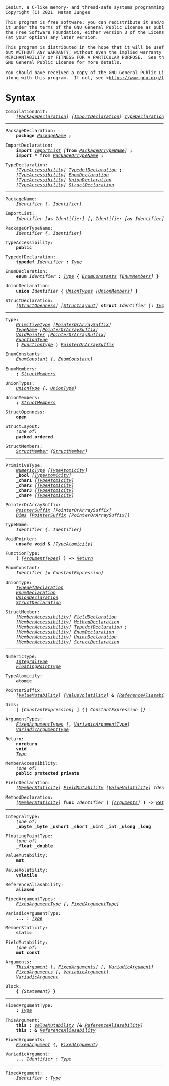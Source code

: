 <pre>
Cesium, a C-like memory- and thread-safe systems programming language with zero-cost object-orientation.
Copyright (C) 2021  Natan Junges

This program is free software: you can redistribute it and/or modify
it under the terms of the GNU General Public License as published by
the Free Software Foundation, either version 3 of the License, or
(at your option) any later version.

This program is distributed in the hope that it will be useful,
but WITHOUT ANY WARRANTY; without even the implied warranty of
MERCHANTABILITY or FITNESS FOR A PARTICULAR PURPOSE.  See the
GNU General Public License for more details.

You should have received a copy of the GNU General Public License
along with this program.  If not, see &lt;<a href="https://www.gnu.org/licenses/">https://www.gnu.org/licenses/</a>&gt;.
</pre>

# Syntax

<pre>
CompilationUnit:
    <i>[</i><i><a href="#PackageDeclaration">PackageDeclaration</a></i><i>]</i> <i>{</i><i><a href="#ImportDeclaration">ImportDeclaration</a></i><i>}</i> <i><a href="#TypeDeclaration">TypeDeclaration</a></i>
</pre>

---

<pre>
<a id="PackageDeclaration">PackageDeclaration</a>:
    <b>package</b> <i><a href="#PackageName">PackageName</a></i> <b>;</b>
</pre>

<pre>
<a id="ImportDeclaration">ImportDeclaration</a>:
    <b>import</b> <i><a href="#ImportList">ImportList</a></i> <i>[</i><b>from</b> <i><a href="#PackageOrTypeName">PackageOrTypeName</a></i><i>]</i> <b>;</b>
    <b>import</b> <b>*</b> <b>from</b> <i><a href="#PackageOrTypeName">PackageOrTypeName</a></i> <b>;</b>
</pre>

<pre>
<a id="TypeDeclaration">TypeDeclaration</a>:
    <i>[</i><i><a href="#TypeAccessibility">TypeAccessibility</a></i><i>]</i> <i><a href="#TypedefDeclaration">TypedefDeclaration</a></i> <b>;</b>
    <i>[</i><i><a href="#TypeAccessibility">TypeAccessibility</a></i><i>]</i> <i><a href="#EnumDeclaration">EnumDeclaration</a></i>
    <i>[</i><i><a href="#TypeAccessibility">TypeAccessibility</a></i><i>]</i> <i><a href="#UnionDeclaration">UnionDeclaration</a></i>
    <i>[</i><i><a href="#TypeAccessibility">TypeAccessibility</a></i><i>]</i> <i><a href="#StructDeclaration">StructDeclaration</a></i>
</pre>

---

<pre>
<a id="PackageName">PackageName</a>:
    <i>Identifier</i> <i>{</i><b>.</b> <i>Identifier</i><i>}</i>
</pre>

<pre>
<a id="ImportList">ImportList</a>:
    <i>Identifier</i> <i>[</i><b>as</b> <i>Identifier</i><i>]</i> <i>{</i><b>,</b> <i>Identifier</i> <i>[</i><b>as</b> <i>Identifier</i><i>]</i><i>}</i>
</pre>

<pre>
<a id="PackageOrTypeName">PackageOrTypeName</a>:
    <i>Identifier</i> <i>{</i><b>.</b> <i>Identifier</i><i>}</i>
</pre>

<pre>
<a id="TypeAccessibility">TypeAccessibility</a>:
    <b>public</b>
</pre>

<pre>
<a id="TypedefDeclaration">TypedefDeclaration</a>:
    <b>typedef</b> <i>Identifier</i> <b>:</b> <i><a href="#Type">Type</a></i>
</pre>

<pre>
<a id="EnumDeclaration">EnumDeclaration</a>:
    <b>enum</b> <i>Identifier</i> <b>:</b> <i><a href="#Type">Type</a></i> <b>{</b> <i><a href="#EnumConstants">EnumConstants</a></i> <i>[</i><i><a href="#EnumMembers">EnumMembers</a></i><i>]</i> <b>}</b>
</pre>

<pre>
<a id="UnionDeclaration">UnionDeclaration</a>:
    <b>union</b> <i>Identifier</i> <b>{</b> <i><a href="#UnionTypes">UnionTypes</a></i> <i>[</i><i><a href="#UnionMembers">UnionMembers</a></i><i>]</i> <b>}</b>
</pre>

<pre>
<a id="StructDeclaration">StructDeclaration</a>:
    <i>[</i><i><a href="#StructOpenness">StructOpenness</a></i><i>]</i> <i>[</i><i><a href="#StructLayout">StructLayout</a></i><i>]</i> <b>struct</b> <i>Identifier</i> <i>[</i><b>:</b> <i><a href="#Type">Type</a></i><i>]</i> <b>{</b> <i>[</i><i><a href="#StructMembers">StructMembers</a></i><i>]</i> <b>}</b>
</pre>

---

<pre>
<a id="Type">Type</a>:
    <i><a href="#PrimitiveType">PrimitiveType</a></i> <i>[</i><i><a href="#PointerOrArraySuffix">PointerOrArraySuffix</a></i><i>]</i>
    <i><a href="#TypeName">TypeName</a></i> <i>[</i><i><a href="#PointerOrArraySuffix">PointerOrArraySuffix</a></i><i>]</i>
    <i><a href="#VoidPointer">VoidPointer</a></i> <i>[</i><i><a href="#PointerOrArraySuffix">PointerOrArraySuffix</a></i><i>]</i>
    <i><a href="#FunctionType">FunctionType</a></i>
    <b>(</b> <i><a href="#FunctionType">FunctionType</a></i> <b>)</b> <i><a href="#PointerOrArraySuffix">PointerOrArraySuffix</a></i>
</pre>

<pre>
<a id="EnumConstants">EnumConstants</a>:
    <i><a href="#EnumConstant">EnumConstant</a></i> <i>{</i><b>,</b> <i><a href="#EnumConstant">EnumConstant</a></i><i>}</i>
</pre>

<pre>
<a id="EnumMembers">EnumMembers</a>:
    <b>;</b> <i><a href="#StructMembers">StructMembers</a></i>
</pre>

<pre>
<a id="UnionTypes">UnionTypes</a>:
    <i><a href="#UnionType">UnionType</a></i> <i>{</i><b>,</b> <i><a href="#UnionType">UnionType</a></i><i>}</i>
</pre>

<pre>
<a id="UnionMembers">UnionMembers</a>:
    <b>;</b> <i><a href="#StructMembers">StructMembers</a></i>
</pre>

<pre>
<a id="StructOpenness">StructOpenness</a>:
    <b>open</b>
</pre>

<pre>
<a id="StructLayout">StructLayout</a>:
    <i>(one of)</i>
    <b>packed</b> <b>ordered</b>
</pre>

<pre>
<a id="StructMembers">StructMembers</a>:
    <i><a href="#StructMember">StructMember</a></i> <i>{</i><i><a href="#StructMember">StructMember</a></i><i>}</i>
</pre>

---

<pre>
<a id="PrimitiveType">PrimitiveType</a>:
    <i><a href="#NumericType">NumericType</a></i> <i>[</i><i><a href="#TypeAtomicity">TypeAtomicity</a></i><i>]</i>
    <b>_bool</b> <i>[</i><i><a href="#TypeAtomicity">TypeAtomicity</a></i><i>]</i>
    <b>_char1</b> <i>[</i><i><a href="#TypeAtomicity">TypeAtomicity</a></i><i>]</i>
    <b>_char2</b> <i>[</i><i><a href="#TypeAtomicity">TypeAtomicity</a></i><i>]</i>
    <b>_char3</b> <i>[</i><i><a href="#TypeAtomicity">TypeAtomicity</a></i><i>]</i>
    <b>_char4</b> <i>[</i><i><a href="#TypeAtomicity">TypeAtomicity</a></i><i>]</i>
</pre>

<pre>
<a id="PointerOrArraySuffix">PointerOrArraySuffix</a>:
    <i><a href="#PointerSuffix">PointerSuffix</a></i> <i>[</i><i>PointerOrArraySuffix</i><i>]</i>
    <i><a href="#Dims">Dims</a></i> <i>[</i><i><a href="#PointerSuffix">PointerSuffix</a></i> <i>[</i><i>PointerOrArraySuffix</i><i>]</i><i>]</i>
</pre>

<pre>
<a id="TypeName">TypeName</a>:
    <i>Identifier</i> <i>{</i><b>.</b> <i>Identifier</i><i>}</i>
</pre>

<pre>
<a id="VoidPointer">VoidPointer</a>:
    <b>unsafe</b> <b>void</b> <b>&</b> <i>[</i><i><a href="#TypeAtomicity">TypeAtomicity</a></i><i>]</i>
</pre>

<pre>
<a id="FunctionType">FunctionType</a>:
    <b>(</b> <i>[</i><i><a href="#ArgumentTypes">ArgumentTypes</a></i><i>]</i> <b>)</b> <b>-></b> <i><a href="#Return">Return</a></i>
</pre>

<pre>
<a id="EnumConstant">EnumConstant</a>:
    <i>Identifier</i> <i>[</i><b>=</b> <i>ConstantExpression</i><i>]</i>
</pre>

<pre>
<a id="UnionType">UnionType</a>:
    <i><a href="#TypedefDeclaration">TypedefDeclaration</a></i>
    <i><a href="#EnumDeclaration">EnumDeclaration</a></i>
    <i><a href="#UnionDeclaration">UnionDeclaration</a></i>
    <i><a href="#StructDeclaration">StructDeclaration</a></i>
</pre>

<pre>
<a id="StructMember">StructMember</a>:
    <i>[</i><i><a href="#MemberAccessibility">MemberAccessibility</a></i><i>]</i> <i><a href="#FieldDeclaration">FieldDeclaration</a></i>
    <i>[</i><i><a href="#MemberAccessibility">MemberAccessibility</a></i><i>]</i> <i><a href="#MethodDeclaration">MethodDeclaration</a></i>
    <i>[</i><i><a href="#MemberAccessibility">MemberAccessibility</a></i><i>]</i> <i><a href="#TypedefDeclaration">TypedefDeclaration</a></i> <b>;</b>
    <i>[</i><i><a href="#MemberAccessibility">MemberAccessibility</a></i><i>]</i> <i><a href="#EnumDeclaration">EnumDeclaration</a></i>
    <i>[</i><i><a href="#MemberAccessibility">MemberAccessibility</a></i><i>]</i> <i><a href="#UnionDeclaration">UnionDeclaration</a></i>
    <i>[</i><i><a href="#MemberAccessibility">MemberAccessibility</a></i><i>]</i> <i><a href="#StructDeclaration">StructDeclaration</a></i>
</pre>

---

<pre>
<a id="NumericType">NumericType</a>:
    <i><a href="#IntegralType">IntegralType</a></i>
    <i><a href="#FloatingPointType">FloatingPointType</a></i>
</pre>

<pre>
<a id="TypeAtomicity">TypeAtomicity</a>:
    <b>atomic</b>
</pre>

<pre>
<a id="PointerSuffix">PointerSuffix</a>:
    <i>[</i><i><a href="#ValueMutability">ValueMutability</a></i><i>]</i> <i>[</i><i><a href="#ValueVolatility">ValueVolatility</a></i><i>]</i> <b>&</b> <i>[</i><i><a href="#ReferenceAliasability">ReferenceAliasability</a></i><i>]</i> <i>[</i><i><a href="#TypeAtomicity">TypeAtomicity</a></i><i>]</i>
</pre>

<pre>
<a id="Dims">Dims</a>:
    <b>[</b> <i>[</i><i>ConstantExpression</i><i>]</i> <b>]</b> <i>{</i><b>[</b> <i>ConstantExpression</i> <b>]</b><i>}</i>
</pre>

<pre>
<a id="ArgumentTypes">ArgumentTypes</a>:
    <i><a href="#FixedArgumentTypes">FixedArgumentTypes</a></i> <i>[</i><b>,</b> <i><a href="#VariadicArgumentType">VariadicArgumentType</a></i><i>]</i>
    <i><a href="#VariadicArgumentType">VariadicArgumentType</a></i>
</pre>

<pre>
<a id="Return">Return</a>:
    <b>noreturn</b>
    <b>void</b>
    <i><a href="#Type">Type</a></i>
</pre>

<pre>
<a id="MemberAccessibility">MemberAccessibility</a>:
    <i>(one of)</i>
    <b>public</b> <b>protected</b> <b>private</b>
</pre>

<pre>
<a id="FieldDeclaration">FieldDeclaration</a>:
    <i>[</i><i><a href="#MemberStaticity">MemberStaticity</a></i><i>]</i> <i><a href="#FieldMutability">FieldMutability</a></i> <i>[</i><i><a href="#ValueVolatility">ValueVolatility</a></i><i>]</i> <i>Identifier</i> <b>:</b> <i><a href="#Type">Type</a></i> <i>[</i><b>=</b> <i>ConstantExpression</i><i>]</i> <b>;</b>
</pre>

<pre>
<a id="MethodDeclaration">MethodDeclaration</a>:
    <i>[</i><i><a href="#MemberStaticity">MemberStaticity</a></i><i>]</i> <b>func</b> <i>Identifier</i> <b>(</b> <i>[</i><i><a href="#Arguments">Arguments</a></i><i>]</i> <b>)</b> <b>-></b> <i><a href="#Return">Return</a></i> <i><a href="#Block">Block</a></i>
</pre>

---

<pre>
<a id="IntegralType">IntegralType</a>:
    <i>(one of)</i>
    <b>_ubyte</b> <b>_byte</b> <b>_ushort</b> <b>_short</b> <b>_uint</b> <b>_int</b> <b>_ulong</b> <b>_long</b>
</pre>

<pre>
<a id="FloatingPointType">FloatingPointType</a>:
    <i>(one of)</i>
    <b>_float</b> <b>_double</b>
</pre>

<pre>
<a id="ValueMutability">ValueMutability</a>:
    <b>mut</b>
</pre>

<pre>
<a id="ValueVolatility">ValueVolatility</a>:
    <b>volatile</b>
</pre>

<pre>
<a id="ReferenceAliasability">ReferenceAliasability</a>:
    <b>aliased</b>
</pre>

<pre>
<a id="FixedArgumentTypes">FixedArgumentTypes</a>:
    <i><a href="#FixedArgumentType">FixedArgumentType</a></i> <i>{</i><b>,</b> <i><a href="#FixedArgumentType">FixedArgumentType</a></i><i>}</i>
</pre>

<pre>
<a id="VariadicArgumentType">VariadicArgumentType</a>:
    <b>...</b> <b>:</b> <i><a href="#Type">Type</a></i>
</pre>

<pre>
<a id="MemberStaticity">MemberStaticity</a>:
    <b>static</b>
</pre>

<pre>
<a id="FieldMutability">FieldMutability</a>:
    <i>(one of)</i>
    <b>mut</b> <b>const</b>
</pre>

<pre>
<a id="Arguments">Arguments</a>:
    <i><a href="#ThisArgument">ThisArgument</a></i> <i>[</i><b>,</b> <i><a href="#FixedArguments">FixedArguments</a></i><i>]</i> <i>[</i><b>,</b> <i><a href="#VariadicArgument">VariadicArgument</a></i><i>]</i>
    <i><a href="#FixedArguments">FixedArguments</a></i> <i>[</i><b>,</b> <i><a href="#VariadicArgument">VariadicArgument</a></i><i>]</i>
    <i><a href="#VariadicArgument">VariadicArgument</a></i>
</pre>

<pre>
<a id="Block">Block</a>:
    <b>{</b> <i>{</i><i>Statement</i><i>}</i> <b>}</b>
</pre>

---

<pre>
<a id="FixedArgumentType">FixedArgumentType</a>:
    <b>:</b> <i><a href="#Type">Type</a></i>
</pre>

<pre>
<a id="ThisArgument">ThisArgument</a>:
    <b>this</b> <b>:</b> <i><a href="#ValueMutability">ValueMutability</a></i> <i>[</i><b>&</b> <i><a href="#ReferenceAliasability">ReferenceAliasability</a></i><i>]</i>
    <b>this</b> <b>:</b> <b>&</b> <i><a href="#ReferenceAliasability">ReferenceAliasability</a></i>
</pre>

<pre>
<a id="FixedArguments">FixedArguments</a>:
    <i><a href="#FixedArgument">FixedArgument</a></i> <i>{</i><b>,</b> <i><a href="#FixedArgument">FixedArgument</a></i><i>}</i>
</pre>

<pre>
<a id="VariadicArgument">VariadicArgument</a>:
    <b>...</b> <i>Identifier</i> <b>:</b> <i><a href="#Type">Type</a></i>
</pre>

---

<pre>
<a id="FixedArgument">FixedArgument</a>:
    <i>Identifier</i> <b>:</b> <i><a href="#Type">Type</a></i>
</pre>
